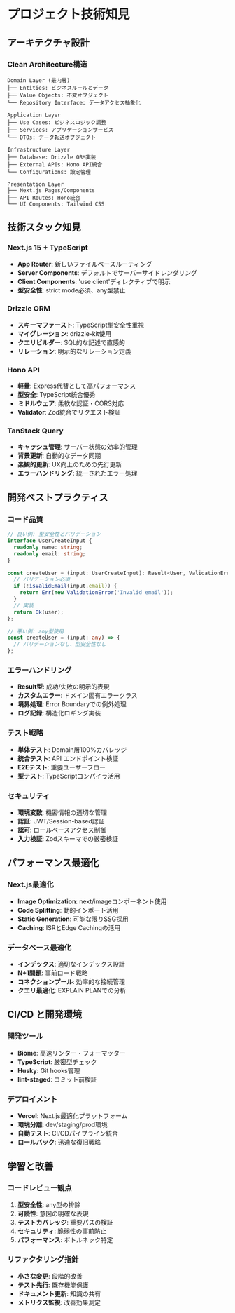 # プロジェクト技術知見

## アーキテクチャ設計

### Clean Architecture構造
```
Domain Layer (最内層)
├── Entities: ビジネスルールとデータ
├── Value Objects: 不変オブジェクト
└── Repository Interface: データアクセス抽象化

Application Layer
├── Use Cases: ビジネスロジック調整
├── Services: アプリケーションサービス
└── DTOs: データ転送オブジェクト

Infrastructure Layer
├── Database: Drizzle ORM実装
├── External APIs: Hono API統合
└── Configurations: 設定管理

Presentation Layer
├── Next.js Pages/Components
├── API Routes: Hono統合
└── UI Components: Tailwind CSS
```

## 技術スタック知見

### Next.js 15 + TypeScript
- **App Router**: 新しいファイルベースルーティング
- **Server Components**: デフォルトでサーバーサイドレンダリング
- **Client Components**: 'use client'ディレクティブで明示
- **型安全性**: strict mode必須、any型禁止

### Drizzle ORM
- **スキーマファースト**: TypeScript型安全性重視
- **マイグレーション**: drizzle-kit使用
- **クエリビルダー**: SQL的な記述で直感的
- **リレーション**: 明示的なリレーション定義

### Hono API
- **軽量**: Express代替として高パフォーマンス
- **型安全**: TypeScript統合優秀
- **ミドルウェア**: 柔軟な認証・CORS対応
- **Validator**: Zod統合でリクエスト検証

### TanStack Query
- **キャッシュ管理**: サーバー状態の効率的管理
- **背景更新**: 自動的なデータ同期
- **楽観的更新**: UX向上のための先行更新
- **エラーハンドリング**: 統一されたエラー処理

## 開発ベストプラクティス

### コード品質
```typescript
// 良い例: 型安全性とバリデーション
interface UserCreateInput {
  readonly name: string;
  readonly email: string;
}

const createUser = (input: UserCreateInput): Result<User, ValidationError> => {
  // バリデーション必須
  if (!isValidEmail(input.email)) {
    return Err(new ValidationError('Invalid email'));
  }
  // 実装
  return Ok(user);
};

// 悪い例: any型使用
const createUser = (input: any) => {
  // バリデーションなし、型安全性なし
};
```

### エラーハンドリング
- **Result型**: 成功/失敗の明示的表現
- **カスタムエラー**: ドメイン固有エラークラス
- **境界処理**: Error Boundaryでの例外処理
- **ログ記録**: 構造化ロギング実装

### テスト戦略
- **単体テスト**: Domain層100%カバレッジ
- **統合テスト**: API エンドポイント検証
- **E2Eテスト**: 重要ユーザーフロー
- **型テスト**: TypeScriptコンパイラ活用

### セキュリティ
- **環境変数**: 機密情報の適切な管理
- **認証**: JWT/Session-based認証
- **認可**: ロールベースアクセス制御
- **入力検証**: Zodスキーマでの厳密検証

## パフォーマンス最適化

### Next.js最適化
- **Image Optimization**: next/imageコンポーネント使用
- **Code Splitting**: 動的インポート活用
- **Static Generation**: 可能な限りSSG採用
- **Caching**: ISRとEdge Cachingの活用

### データベース最適化
- **インデックス**: 適切なインデックス設計
- **N+1問題**: 事前ロード戦略
- **コネクションプール**: 効率的な接続管理
- **クエリ最適化**: EXPLAIN PLANでの分析

## CI/CD と開発環境

### 開発ツール
- **Biome**: 高速リンター・フォーマッター
- **TypeScript**: 厳密型チェック
- **Husky**: Git hooks管理
- **lint-staged**: コミット前検証

### デプロイメント
- **Vercel**: Next.js最適化プラットフォーム
- **環境分離**: dev/staging/prod環境
- **自動テスト**: CI/CDパイプライン統合
- **ロールバック**: 迅速な復旧戦略

## 学習と改善

### コードレビュー観点
1. **型安全性**: any型の排除
2. **可読性**: 意図の明確な表現
3. **テストカバレッジ**: 重要パスの検証
4. **セキュリティ**: 脆弱性の事前防止
5. **パフォーマンス**: ボトルネック特定

### リファクタリング指針
- **小さな変更**: 段階的改善
- **テスト先行**: 既存機能保護
- **ドキュメント更新**: 知識の共有
- **メトリクス監視**: 改善効果測定
